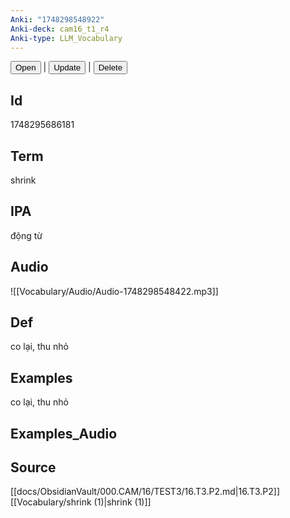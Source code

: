 ```yaml
---
Anki: "1748298548922"
Anki-deck: cam16_t1_r4
Anki-type: LLM_Vocabulary
---
```

<button class="anki-btn-open">Open</button> | <button class="anki-btn-update">Update</button> | <button class="anki-btn-delete">Delete</button>

## Id
 1748295686181
## Term
shrink
## IPA
động từ

## Audio
![[Vocabulary/Audio/Audio-1748298548422.mp3]]
## Def
co lại, thu nhỏ
## Examples
co lại, thu nhỏ
## Examples_Audio

## Source
 [[docs/ObsidianVault/000.CAM/16/TEST3/16.T3.P2.md|16.T3.P2]]
[[Vocabulary/shrink (1)|shrink (1)]]